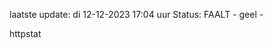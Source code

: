 laatste update: 
di 12-12-2023 17:04   uur 
Status: FAALT - geel - 
<div class="service Y">httpstat</div>